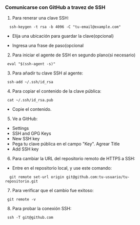 ### Comunicarse con GitHub a travez de SSH

1. Para renerar una clave SSH:
```
  ssh-keygen -t rsa -b 4096 -C "tu-email@example.com"
```
 - Elija una ubicación para guardar la clave(opcional)

 - Ingresa una frase de paso(opcional

2. Para iniciar el agente de SSH en segundo plano(si necesario)
```
 eval "$(ssh-agent -s)"
```

3. Para añadir tu clave SSH al agente:
```
 ssh-add ~/.ssh/id_rsa
```

4. Para copiar el contenido de la clave pública:
```
 cat ~/.ssh/id_rsa.pub
```
 - Copie el contenido.

5. Ve a GitHub:

 - Settings
 - SSH and GPG Keys
 - New SSH key
 - Pega tu clave pública en el campo "Key". Agrear Title
 - Add SSH key

6. Para cambiar la URL del repositorio remoto de HTTPS a SSH:

- Entre en el repositorio local, y use este comando:
```
  git remote set-url origin git@github.com:tu-usuario/tu-repositorio.git
```

7. Para verificar que el cambio fue exitoso:
```
 git remote -v
```

8. Para probar la conexión SSH:
```
 ssh -T git@github.com
```






